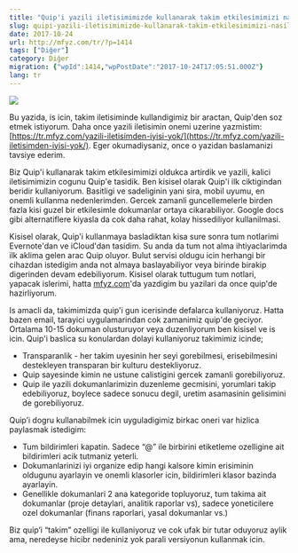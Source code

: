 ```yaml
---
title: "Quip'i yazili iletisimimizde kullanarak takim etkilesimimizi nasil artiriyoruz"
slug: quipi-yazili-iletisimimizde-kullanarak-takim-etkilesimimizi-nasil-artiriyoruz
date: 2017-10-24
url: http://mfyz.com/tr/?p=1414
tags: ["Diğer"]
category: Diğer
migration: {"wpId":1414,"wpPostDate":"2017-10-24T17:05:51.000Z"}
lang: tr
---
```


![](/images/archive/tr/2017/10/quip-rocket.png)

Bu yazida, is icin, takim iletisiminde kullandigimiz bir aractan, Quip'den soz etmek istiyorum. Daha once yazili iletisimin onemi uzerine yazmistim: [https://tr.mfyz.com/yazili-iletisimden-iyisi-yok/](https://tr.mfyz.com/yazili-iletisimden-iyisi-yok/). Eger okumadiysaniz, once o yazidan baslamanizi tavsiye ederim.

Biz Quip'i kullanarak takim etkilesimimizi oldukca artirdik ve yazili, kalici iletisimimizin cogunu Quip'e tasidik. Ben kisisel olarak Quip'i ilk ciktigindan beridir kullaniyorum. Basitligi ve sadeliginin yani sira, mobil uyumu, en onemli kullanma nedenlerimden. Gercek zamanli guncellemelerle birden fazla kisi guzel bir etkilesimle dokumanlar ortaya cikarabiliyor. Google docs gibi alternatiflere kiyasla da cok daha rahat, kolay hissediliyor kullanilmasi.

Kisisel olarak, Quip'i kullanmaya basladiktan kisa sure sonra tum notlarimi Evernote'dan ve iCloud'dan tasidim. Su anda da tum not alma ihtiyaclarimda ilk aklima gelen arac Quip oluyor. Bulut servisi oldugu icin herhangi bir cihazdan istedigim anda not almaya baslayabiliyor veya birinde birakip digerinden devam edebiliyorum. Kisisel olarak tuttugum tum notlari, yapacak islerimi, hatta [mfyz.com](http://mfyz.com)'da yazdigim bu yazilari da once quip'de hazirliyorum.

Is amacli da, takimimizda quip'i gun icerisinde defalarca kullaniyoruz. Hatta bazen email, tarayici uygulamarindan cok zamanimiz quip'de geciyor. Ortalama 10-15 dokuman olusturuyor veya duzenliyorum ben kisisel ve is icin. Quip'i baslica su konulardan dolayi kullaniyoruz takimimiz icinde;

*   Transparanlik - her takim uyesinin her seyi gorebilmesi, erisebilmesini destekleyen transparan bir kulturu destekliyoruz.
*   Quip sayesinde kimin ne ustune calistigini gercek zamanli gorebiliyoruz.
*   Quip ile yazili dokumanlarimizin duzenleme gecmisini, yorumlari takip edebiliyoruz, boylece sadece sonucu degil, uretim asamasinin gelisimini de gorebiliyoruz.

Quip’i dogru kullanabilmek icin uyguladigimiz birkac oneri var hizlica paylasmak istedigim:

*   Tum bildirimleri kapatin. Sadece “@” ile birbirini etiketleme ozelligine ait bildirimleri acik tutmaniz yeterli.
*   Dokumanlarinizi iyi organize edip hangi kalsore kimin erisiminin oldugunu ayarlayin ve onemli klasorler icin, bildirimleri klasor bazinda ayarlayin.
*   Genellikle dokumanlari 2 ana kategoride topluyoruz, tum takima ait dokumanlar (proje detaylari, analitik raporlar vs), sadece yoneticilere ozel dokumanlar (finans raporlari, yasal dokumanlar vs.)

Biz quip’i “takim” ozelligi ile kullaniyoruz ve cok ufak bir tutar oduyoruz aylik ama, neredeyse hicibr nedeniniz yok parali versiyonun kullanmak icin.